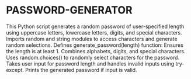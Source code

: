 # PASSWORD-GENERATOR

This Python script generates a random password of user-specified length using uppercase letters, lowercase letters, digits, and special characters. 
Imports random and string modules to access characters and generate random selections.
Defines generate_password(length) function:
Ensures the length is at least 1.
Combines alphabets, digits, and special characters. 
Uses random.choices() to randomly select characters for the password.
Takes user input for password length and handles invalid inputs using try-except.
Prints the generated password if input is valid.
